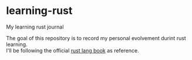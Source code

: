 # learning-rust
My learning rust journal

The goal of this repository is to record my personal evolvement durint rust learning.  
I'll be following the official [rust lang book](https://doc.rust-lang.org/stable/book/) as reference.
